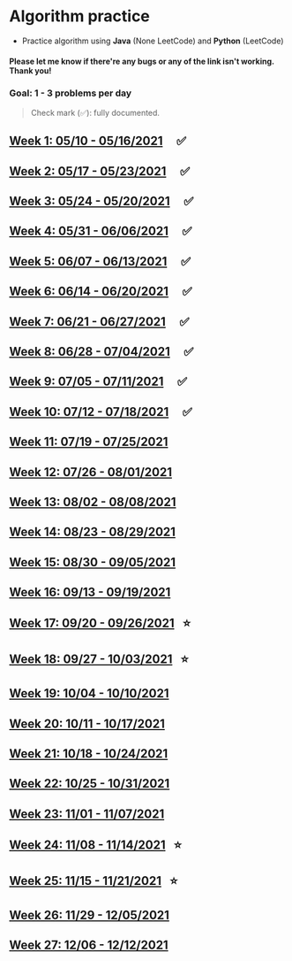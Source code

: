 # Algorithm practice
* Practice algorithm using **Java** (None LeetCode) and **Python** (LeetCode)

#### Please let me know if there're any bugs or any of the link isn't working. Thank you!

### Goal: 1 - 3 problems per day

> Check mark (✅): fully documented.

## [Week 1: 05/10 - 05/16/2021](Readmes/week1_05.10-05.16.21.md) &nbsp; &nbsp; ✅
## [Week 2: 05/17 - 05/23/2021](Readmes/week2_05.17-05.23.21.md) &nbsp; &nbsp; ✅
## [Week 3: 05/24 - 05/20/2021](Readmes/week3_05.24-05.30.21.md) &nbsp; &nbsp; ✅
## [Week 4: 05/31 - 06/06/2021](Readmes/week4_05.31-06.06.21.md) &nbsp; &nbsp; ✅
## [Week 5: 06/07 - 06/13/2021](Readmes/week5_06.07-06.13.21.md) &nbsp; &nbsp; ✅
## [Week 6: 06/14 - 06/20/2021](Readmes/week6_06.14-06.20.21.md) &nbsp; &nbsp; ✅
## [Week 7: 06/21 - 06/27/2021](Readmes/week7_06.21-06.27.21.md) &nbsp; &nbsp; ✅
## [Week 8: 06/28 - 07/04/2021](Readmes/week8_06.28-07.04.21.md) &nbsp; &nbsp; ✅
## [Week 9: 07/05 - 07/11/2021](Readmes/week9_07.05-07.11.21.md) &nbsp; &nbsp; ✅
## [Week 10: 07/12 - 07/18/2021](Readmes/week10_07.12-07.18.21.md) &nbsp; &nbsp; ✅
## [Week 11: 07/19 - 07/25/2021](Readmes/week11_07.19-07.25.21.md)
## [Week 12: 07/26 - 08/01/2021](Readmes/week12_07.26-08.01.21.md)
## [Week 13: 08/02 - 08/08/2021](Readmes/week13_08.02-08.08.21.md)
## [Week 14: 08/23 - 08/29/2021](Readmes/week14_08.23-08.29.21.md)
## [Week 15: 08/30 - 09/05/2021](Readmes/week15_08.30-09.05.21.md)
## [Week 16: 09/13 - 09/19/2021](Readmes/week16_09.13-09.19.21.md)
## [Week 17: 09/20 - 09/26/2021](Readmes/week17_09.20-09.26.21.md) &nbsp; ⭐
## [Week 18: 09/27 - 10/03/2021](Readmes/week18_09.27-10.03.21.md) &nbsp; ⭐
## [Week 19: 10/04 - 10/10/2021](Readmes/week19_10.04-10.10.21.md)
## [Week 20: 10/11 - 10/17/2021](Readmes/week20_10.11-10.17.21.md)
## [Week 21: 10/18 - 10/24/2021](Readmes/week21_10.18-10.24.21.md)
## [Week 22: 10/25 - 10/31/2021](Readmes/week22_10.25-10.31.21.md)
## [Week 23: 11/01 - 11/07/2021](Readmes/week23_11.01-11.07.21.md)
## [Week 24: 11/08 - 11/14/2021](Readmes/week24_11.08-11.14.21.md) &nbsp; ⭐
## [Week 25: 11/15 - 11/21/2021](Readmes/week25_11.15-11.21.21.md) &nbsp; ⭐
## [Week 26: 11/29 - 12/05/2021](Readmes/week26_11.29-12.05.21.md)
## [Week 27: 12/06 - 12/12/2021](Readmes/week27_12.06-12.12.21.md)
